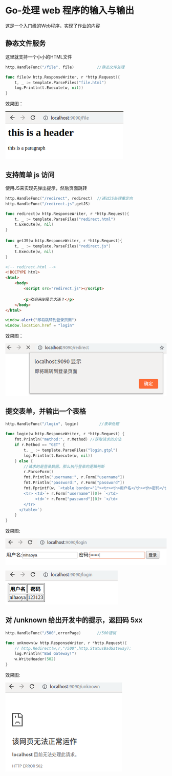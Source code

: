 # Go-处理 web 程序的输入与输出

这是一个入门级的Web程序，实现了作业的内容

## 静态文件服务

这里就支持一个小小的HTML文件

```Go
http.HandleFunc("/file", file)         	//静态文件处理
```

```Go
func file(w http.ResponseWriter, r *http.Request){
	t, _ := template.ParseFiles("file.html")
	log.Println(t.Execute(w, nil))
}
```

效果图：

![](file.png)

## 支持简单 js 访问

使用JS来实现先弹出提示，然后页面跳转

```Go
http.HandleFunc("/redirect", redirect) 	//通过JS处理重定向
http.HandleFunc("/redirect.js",getJS)
```

```Go
func redirect(w http.ResponseWriter, r *http.Request){
	t, _ := template.ParseFiles("redirect.html")
	t.Execute(w, nil)
}

func getJS(w http.ResponseWriter, r *http.Request){
	t, _ := template.ParseFiles("redirect.js")
	t.Execute(w, nil)
}
```

```html
<!-- redirect.html -->
<!DOCTYPE html>
<html>
    <body>
        <script src="redirect.js"></script>

        <p>欢迎来到星光大道？</p>
    </body>
</html>
```

```javascript
window.alert("即将跳转到登录页面")
window.location.href = "login"
```

效果图：

![](redirect.png)

## 提交表单，并输出一个表格

```Go
http.HandleFunc("/login", login)         //表单处理
```

```Go
func login(w http.ResponseWriter, r *http.Request) {
	fmt.Println("method:", r.Method) //获取请求的方法
	if r.Method == "GET" {
		t, _ := template.ParseFiles("login.gtpl")
		log.Println(t.Execute(w, nil))
	} else {
		//请求的是登录数据，那么执行登录的逻辑判断
		r.ParseForm()
		fmt.Println("username:", r.Form["username"])
		fmt.Println("password:", r.Form["password"])
		fmt.Fprintf(w, `<table border="1"><tr><th>用户名</th><th>密码</th></tr>
		<tr> <td>`+ r.Form["username"][0]+ `</td>
		     <td>`+ r.Form["password"][0]+ `</td>
		</tr>
	  </table>`)
	}
}
```

效果图:

![](login.png)

![](table.png)

## 对 /unknown 给出开发中的提示，返回码 5xx

```Go
http.HandleFunc("/500",errorPage)		//500错误
```

```Go
func unknown(w http.ResponseWriter, r *http.Request){
	// http.Redirect(w,r,"/500",http.StatusBadGateway);
	log.Println("Bad Gateway!")
	w.WriteHeader(502)
}
```

效果图:

![](502.png)